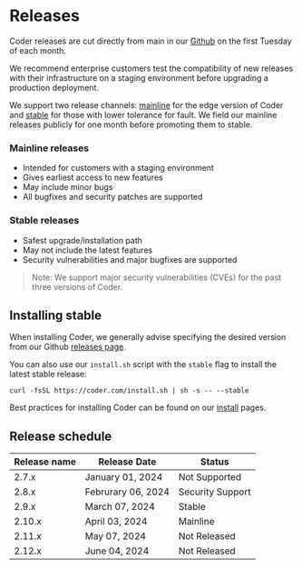 # Releases

Coder releases are cut directly from main in our
[Github](https://github.com/coder/coder) on the first Tuesday of each month.

We recommend enterprise customers test the compatibility of new releases with
their infrastructure on a staging environment before upgrading a production
deployment.

We support two release channels:
[mainline](https://github.com/coder/coder/2.10.0) for the edge version of Coder
and [stable](https://github.com/coder/coder/releases/latest) for those with
lower tolerance for fault. We field our mainline releases publicly for one month
before promoting them to stable.

### Mainline releases

- Intended for customers with a staging environment
- Gives earliest access to new features
- May include minor bugs
- All bugfixes and security patches are supported

### Stable releases

- Safest upgrade/installation path
- May not include the latest features
- Security vulnerabilities and major bugfixes are supported

> Note: We support major security vulnerabilities (CVEs) for the past three
> versions of Coder.

## Installing stable

When installing Coder, we generally advise specifying the desired version from
our Github [releases page](https://github.com/coder/coder/releases).

You can also use our `install.sh` script with the `stable` flag to install the
latest stable release:

```shell
curl -fsSL https://coder.com/install.sh | sh -s -- --stable
```

Best practices for installing Coder can be found on our [install](./index.md)
pages.

## Release schedule

| Release name | Release Date       | Status           |
| ------------ | ------------------ | ---------------- |
| 2.7.x        | January 01, 2024   | Not Supported    |
| 2.8.x        | Februrary 06, 2024 | Security Support |
| 2.9.x        | March 07, 2024     | Stable           |
| 2.10.x       | April 03, 2024     | Mainline         |
| 2.11.x       | May 07, 2024       | Not Released     |
| 2.12.x       | June 04, 2024      | Not Released     |
